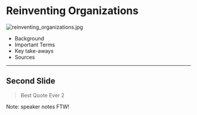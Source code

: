 # Reinventing Organizations
![reinventing_organizations.jpg](reinventing_organizations.jpg)
* Background
* Important Terms
* Key take-aways
* Sources

---
## Second Slide

>Best Quote Ever 2

Note: speaker notes FTW!